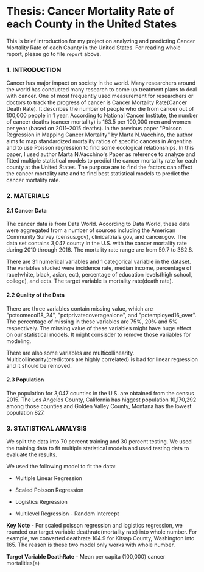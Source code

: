 Thesis: Cancer Mortality Rate of each County in the United States
================
This is brief introduction for my project on analyzing and predicting Cancer Mortality Rate of each County in the United States. For reading whole report, please go to file `report` above.

### 1. INTRODUCTION

Cancer has major impact on society in the world. Many researchers around the world has conducted many research to come up treatment plans to deal with cancer. One of most frequently used measurement for researchers or doctors to track the progress of cancer is Cancer Mortality Rate(Cancer Death Rate). It describes the number of people who die from cancer out of 100,000 people in 1 year. According to National Cancer Institute, the number of cancer deaths (cancer mortality) is 163.5 per 100,000 men and women per year (based on 2011–2015 deaths). In the previous paper "Poisson Regression in Mapping Cancer Mortality" by Marta N.Vacchino, the author aims to map standardized mortality ratios of specific cancers in Argentina and to use Poisson regression to find some ecological relationships. In this paper, I used author Marta N.Vacchino's Paper as reference to analyze and fitted multiple statistical models to predict the cancer mortality rate for each county at the United States. The purpose are to find the factors can affect the cancer mortality rate and to find best statistical models to predict the cancer mortality rate.

### 2. MATERIALS

#### 2.1 Cancer Data

The cancer data is from Data World. According to Data World, these data were aggregated from a number of sources including the American Community Survey (census.gov), clinicaltrials.gov, and cancer.gov. The data set contains 3,047 county in the U.S. with the cancer mortality rate during 2010 through 2016. The mortality rate range are from 59.7 to 362.8.

There are 31 numerical variables and 1 categorical variable in the dataset. The variables studied were incidence rate, median income, percentage of race(white, black, asian, ect), percentage of education levels(high school, college), and ects. The target variable is mortality rate(death rate).

#### 2.2 Quality of the Data

There are three variables contain missing value, which are "pctsomecol18\_24", "pctprivatecoveragealone", and "pctemployed16\_over". The percentage of missing in these variables are 75%, 20% and 5% respectively. The missing value of these variables might have huge effect on our statistical models. It might consisder to remove those variables for modeling.

There are also some variables are multicollinearity. Multicollinearity(predictors are highly correlated) is bad for linear regression and it should be removed.

#### 2.3 Population

The population for 3,047 counties in the U.S. are obtained from the census 2015. The Los Angeles County, California has higgest population 10,170,292 among those counties and Golden Valley County, Montana has the lowest population 827.

### 3. STATISTICAL ANALYSIS

We split the data into 70 percent training and 30 percent testing. We used the training data to fit multiple statistical models and used testing data to evaluate the results.

We used the following model to fit the data:

-   Multiple Linear Regression

-   Scaled Poisson Regression

-   Logistics Regression

-   Multilevel Regression - Random Intercept

**Key Note** - For scaled poisson regression and logistics regression, we rounded our target variable deathrate(mortality rate) into whole number. For example, we converted deathrate 164.9 for Kitsap County, Washington into 165. The reason is these two model only works with whole number.

**Target Variable DeathRate** - Mean per capita (100,000) cancer mortalities(a)






